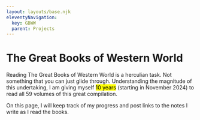 ```yaml
---
layout: layouts/base.njk
eleventyNavigation:
  key: GBWW
  parent: Projects
---
```


# The Great Books of Western World

Reading The Great Books of Western World is a herculian task. Not something that you can just glide through. Understanding the magnitude of this undertaking, I am giving myself <mark>10 years</mark> (starting in November 2024) to read all 59 volumes of this great compilation.

On this page, I will keep track of my progress and post links to the notes I write as I read the books.

